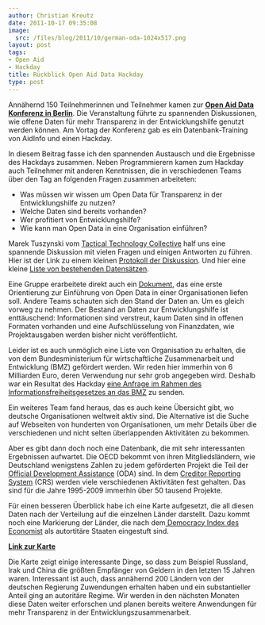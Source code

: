```yaml
---
author: Christian Kreutz
date: 2011-10-17 09:35:08
image:
  src: /files/blog/2011/10/german-oda-1024x517.png
layout: post
tags:
- Open Aid
- Hackday
title: Rückblick Open Aid Data Hackday
type: post
---
```


Annähernd 150 Teilnehmerinnen und Teilnehmer kamen zur **[Open Aid Data Konferenz in Berlin](http://openaiddata.de/)**. Die Veranstaltung führte zu spannenden Diskussionen, wie offene Daten für mehr Transparenz in der Entwicklungshilfe genutzt werden können. Am Vortag der Konferenz gab es ein Datenbank-Training von AidInfo und einen Hackday.

In diesem Beitrag fasse ich den spannenden Austausch und die Ergebnisse des Hackdays zusammen. Neben Programmierern kamen zum Hackday auch Teilnehmer mit anderen Kenntnissen, die in verschiedenen Teams über den Tag an folgenden Fragen zusammen arbeiteten:

  * Was müssen wir wissen um Open Data für Transparenz in der Entwicklungshilfe zu nutzen?
  * Welche Daten sind bereits vorhanden?
  * Wer profitiert von Entwicklungshilfe?
  * Wie kann man Open Data in eine Organisation einführen?

Marek Tuszynski vom [Tactical Technology Collective](http://www.tacticaltech.org/team) half uns eine spannende Diskussion mit vielen Fragen und einigen Antworten zu führen. Hier ist der Link zu einem kleinen [Protokoll der Diskussion](http://de.okfnpad.org/16). Und hier eine kleine [Liste von bestehenden Datensätzen](https://github.com/crisscrossed/Open-Aid-Data-Hackday).

Eine Gruppe erarbeitete direkt auch ein [Dokument](https://docs.google.com/document/d/1bpN8YnIBudk-Ydx6YpzDO__4-3MsNP9DiJhQIs_qKpQ/edit?hl=en_US), das eine erste Orientierung zur Einführung von Open Data in einer Organisationen liefen soll. Andere Teams schauten sich den Stand der Daten an. Um es gleich vorweg zu nehmen. Der Bestand an Daten zur Entwicklungshilfe ist enttäuschend: Informationen sind verstreut, kaum Daten sind in offenen Formaten vorhanden und eine Aufschlüsselung von Finanzdaten, wie Projektausgaben werden bisher nicht veröffentlicht.

Leider ist es auch unmöglich eine Liste von Organisation zu erhalten, die von dem Bundesministerium für wirtschaftliche Zusammenarbeit und Entwicklung (BMZ) gefördert werden. Wir reden hier immerhin von 6 Milliarden Euro, deren Verwendung nur sehr grob angegeben wird. Deshalb war ein Resultat des Hackday [eine Anfrage im Rahmen des Informationsfreiheitsgesetzes an das BMZ](https://fragdenstaat.de/anfrage/liste-aller-vom-bmz-geforderten-organisationenen-in-2010/) zu senden.

Ein weiteres Team fand heraus, das es auch keine Übersicht gibt, wo deutsche Organisationen weltweit aktiv sind. Die Alternative ist die Suche auf Webseiten von hunderten von Organisationen, um mehr Details über die verschiedenen und nicht selten überlappenden Aktivitäten zu bekommen.

Aber es gibt dann doch noch eine Datenbank, die mit sehr interessanten Ergebnissen aufwartet. Die OECD bekommt von ihren Mitgliedsländern, wie Deutschland wenigstens Zahlen zu jedem geförderten Projekt die Teil der [Official Development Assistance](http://de.wikipedia.org/wiki/Official_Development_Assistance) (ODA) sind. In dem [Creditor Reporting System](http://stats.oecd.org/Index.aspx?DataSetCode=CRSNEW) (CRS) werden viele verschiedenen Aktivitäten fest gehalten. Das sind für die Jahre 1995-2009 immerhin über 50 tausend Projekte.

Für einen besseren Überblick habe ich eine Karte aufgesetzt, die all diesen Daten nach der Verteilung auf die einzelnen Länder darstellt. Dazu kommt noch eine Markierung der Länder, die nach dem[ Democracy Index des Economist](http://en.wikipedia.org/wiki/Democracy_Index) als autortitäre Staaten eingestuft sind.

**[Link zur Karte](http://www.maptivism.net/oda-ger/index.html)**

Die Karte zeigt einige interessante Dinge, so dass zum Beispiel Russland, Irak und China die größten Empfänger von Geldern in den letzten 15 Jahren waren. Interessant ist auch, dass annähernd 200 Ländern von der deutschen Regierung Zuwendungen erhalten haben und ein substantieller Anteil ging an autoritäre Regime. Wir werden in den nächsten Monaten diese Daten weiter erforschen und planen bereits weitere Anwendungen für mehr Transparenz in der Entwicklungszusammenarbeit.